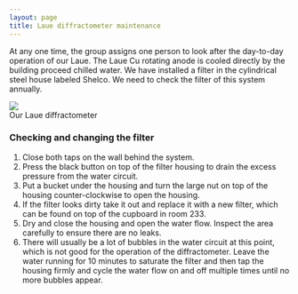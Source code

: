 ```yaml
---
layout: page
title: Laue diffractometer maintenance
---
```


At any one time, the group assigns one person to look after the day-to-day operation of our Laue. The Laue Cu rotating anode is cooled directly by the building proceed chilled water. We have installed a filter in the cylindrical steel house labeled Shelco. We need to check the filter of this system annually.

<div class="img_row">
    <img class="col two left" src="{{ site.baseurl }}/assets/img/Laue.jpg">
</div>
<div class="col two left caption">
    Our Laue diffractometer
</div>


### Checking and changing the filter
1. Close both taps on the wall behind the system.
1. Press the black button on top of the filter housing to drain the excess pressure from the water circuit.
1. Put a bucket under the housing and turn the large nut on top of the housing counter-clockwise to open the housing.
1. If the filter looks dirty take it out and replace it with a new filter, which can be found on top of the cupboard in room 233.
1. Dry and close the housing and open the water flow. Inspect the area carefully to ensure there are no leaks.
1. There will usually be a lot of bubbles in the water circuit at this point, which is not good for the operation of the diffractometer. Leave the water running for 10 minutes to saturate the filter and then tap the housing firmly and cycle the water flow on and off multiple times until no more bubbles appear.
